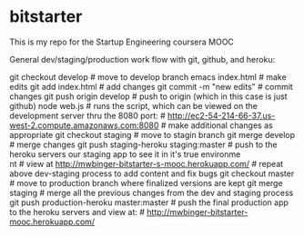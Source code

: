 bitstarter
==========
This is my repo for the Startup Engineering coursera MOOC

General dev/staging/production work flow with git, github, and heroku:

git checkout develop           # move to develop branch
emacs index.html               # make edits
git add index.html             # add changes
git commit -m "new edits"      # commit changes
git push origin develop        # push to origin (which in this case is just github)
node web.js                    # runs the script, which can be viewed on the development server thru the 8080 port:
                               # http://ec2-54-214-66-37.us-west-2.compute.amazonaws.com:8080
                               # make additional changes as appropriate
git checkout staging           # move to stagin branch
git merge develop              # merge changes
git push staging-heroku staging:master          # push to the heroku servers our staging app to see it in it's true environme\
nt
                                                # view at http://mwbinger-bitstarter-s-mooc.herokuapp.com/
                                                # repeat above dev-staging process to add content and fix bugs
git checkout master                             # move to production branch where finalized versions are kept
git merge staging                               # merge all the previous changes from the dev and staging process
git push production-heroku master:master        # push the final production app to the heroku servers and view at:
                                                # http://mwbinger-bitstarter-mooc.herokuapp.com/


